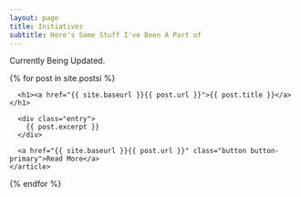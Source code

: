 ```yaml
---
layout: page
title: Initiatives
subtitle: Here's Some Stuff I've Been A Part of
---
```


Currently Being Updated.

<div class="postsi">
  {% for post in site.postsi %}
    <article class="post">

      <h1><a href="{{ site.baseurl }}{{ post.url }}">{{ post.title }}</a></h1>

      <div class="entry">
        {{ post.excerpt }}
      </div>

      <a href="{{ site.baseurl }}{{ post.url }}" class="button button-primary">Read More</a>
    </article>
  {% endfor %}
</div>
